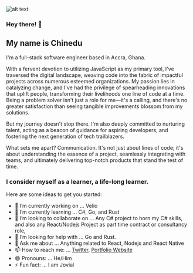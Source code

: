 ![alt text](https://avatars.githubusercontent.com/u/36667083?v=4 "Banner Image")



### Hey there! 👋

## My name is Chinedu

I'm a full-stack software engineer based in Accra, Ghana.

With a fervent devotion to utilizing JavaScript as my primary tool, I've traversed the digital landscape, weaving code into the fabric of impactful projects across numerous esteemed organizations. My passion lies in catalyzing change, and I've had the privilege of spearheading innovations that uplift people, transforming their livelihoods one line of code at a time. Being a problem solver isn't just a role for me—it's a calling, and there's no greater satisfaction than seeing tangible improvements blossom from my solutions.

But my journey doesn't stop there. I'm also deeply committed to nurturing talent, acting as a beacon of guidance for aspiring developers, and fostering the next generation of tech trailblazers.

What sets me apart? Communication. It's not just about lines of code; it's about understanding the essence of a project, seamlessly integrating with teams, and ultimately delivering top-notch products that stand the test of time.

### I consider myself as a learner, a life-long learner.


Here are some ideas to get you started:

- 🔭 I’m currently working on ... Velio
- 🌱 I’m currently learning ... C#, Go, and Rust
- 👯 I’m looking to collaborate on ... Any C# project to horn my C# skills, and also any React/Nodejs Project as part time contract or consultancy role, 
- 🤔 I’m looking for help with ... Go and Rust.
- 💬 Ask me about ... Anything related to React, Nodejs and React Native
- 📫 How to reach me: ... [Twitter](https://twitter.com/allstackdev), [Portfolio Website](https://www.allstackdev.com)
- 😄 Pronouns: ... He/Him
- ⚡ Fun fact: ... I am Jovial


